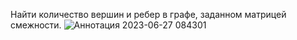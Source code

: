 Найти количество вершин и ребер в графе, заданном матрицей смежности.
![Аннотация 2023-06-27 084301](https://github.com/DzhumagazievaDiana/graph/assets/113889448/ef744acd-78e5-4dd9-8781-e65a8ab1a705)


